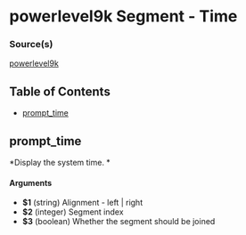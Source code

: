 # powerlevel9k Segment - Time


### Source(s)

[powerlevel9k](https://github.com/bhilburn/powerlevel9k)

## Table of Contents

- [prompt_time](#prompt_time)

## prompt_time
*Display the system time. *

#### Arguments

- **$1** (string) Alignment - left | right
- **$2** (integer) Segment index
- **$3** (boolean) Whether the segment should be joined


